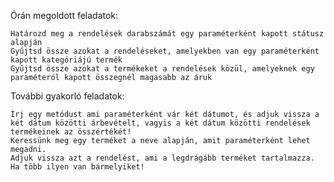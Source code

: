 Órán megoldott feladatok:

    Határozd meg a rendelések darabszámát egy paraméterként kapott státusz alapján
    Gyűjtsd össze azokat a rendeléseket, amelyekben van egy paraméterként kapott kategóriájú termék
    Gyűjtsd össze azokat a termékeket a rendelések közül, amelyeknek egy paraméteról kapott összegnél magasabb az áruk

További gyakorló feladatok:

    Írj egy metódust ami paraméterként vár két dátumot, és adjuk vissza a két dátum közötti árbevételt, vagyis a két dátum közötti rendelések termékeinek az összértékét!
    Keressünk meg egy terméket a neve alapján, amit paraméterként lehet megadni.
    Adjuk vissza azt a rendelést, ami a legdrágább terméket tartalmazza. Ha több ilyen van bármelyiket!